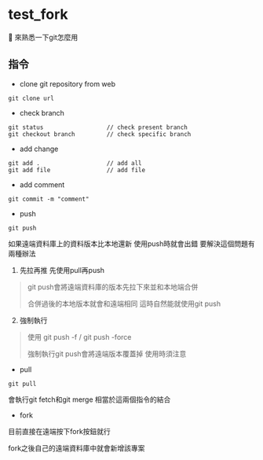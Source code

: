 # test_fork


📢 來熟悉一下git怎麼用


## 指令


- clone git repository from web
```
git clone url
```


- check branch
```
git status                  // check present branch
git checkout branch         // check specific branch
```


- add change
```
git add .                   // add all
git add file                // add file
```


- add comment
```
git commit -m "comment"
```


- push
```
git push
```
如果遠端資料庫上的資料版本比本地還新 使用push時就會出錯
要解決這個問題有兩種辦法
1. 先拉再推 先使用pull再push
> git push會將遠端資料庫的版本先拉下來並和本地端合併
>
> 合併過後的本地版本就會和遠端相同 這時自然能就使用git push
2. 強制執行
> 使用 git push -f / git push -force
>
> 強制執行git push會將遠端版本覆蓋掉 使用時須注意


- pull
```
git pull
```
會執行git fetch和git merge 相當於這兩個指令的結合


- fork

目前直接在遠端按下fork按鈕就行

fork之後自己的遠端資料庫中就會新增該專案